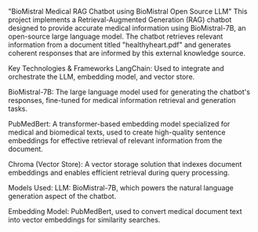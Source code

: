 "BioMistral Medical RAG Chatbot using BioMistral Open Source LLM"
This project implements a Retrieval-Augmented Generation (RAG) chatbot designed to provide accurate medical information using BioMistral-7B, an open-source large language model. The chatbot retrieves relevant information from a document titled "healthyheart.pdf" and generates coherent responses that are informed by this external knowledge source.

Key Technologies & Frameworks
LangChain: Used to integrate and orchestrate the LLM, embedding model, and vector store.

BioMistral-7B: The large language model used for generating the chatbot's responses, fine-tuned for medical information retrieval and generation tasks.

PubMedBert: A transformer-based embedding model specialized for medical and biomedical texts, used to create high-quality sentence embeddings for effective retrieval of relevant information from the document.

Chroma (Vector Store): A vector storage solution that indexes document embeddings and enables efficient retrieval during query processing.

Models Used:
LLM: BioMistral-7B, which powers the natural language generation aspect of the chatbot.

Embedding Model: PubMedBert, used to convert medical document text into vector embeddings for similarity searches.
